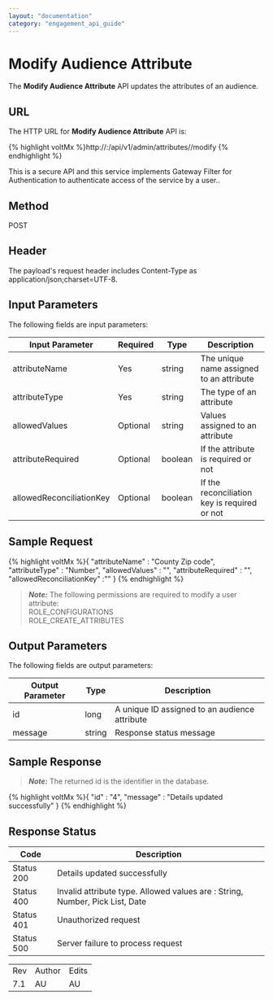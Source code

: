 ```yaml
---
layout: "documentation"
category: "engagement_api_guide"
---
```

                            


Modify Audience Attribute
=========================

The **Modify Audience Attribute** API updates the attributes of an audience.

URL
---

The HTTP URL for **Modify Audience Attribute** API is:

{% highlight voltMx %}http://<host>:<port>/api/v1/admin/attributes/<id>/modify
{% endhighlight %}

This is a secure API and this service implements Gateway Filter for Authentication to authenticate access of the service by a user..

Method
------

POST

Header
------

The payload's request header includes Content-Type as application/json;charset=UTF-8.

Input Parameters
----------------

The following fields are input parameters:

  
| Input Parameter | Required | Type | Description |
| --- | --- | --- | --- |
| attributeName | Yes | string | The unique name assigned to an attribute |
| attributeType | Yes | string | The type of an attribute |
| allowedValues | Optional | string | Values assigned to an attribute |
| attributeRequired | Optional | boolean | If the attribute is required or not |
| allowedReconciliationKey | Optional | boolean | If the reconciliation key is required or not |

Sample Request
--------------

{% highlight voltMx %}{
  "attributeName" : "County Zip code",
  "attributeType" : "Number",
  "allowedValues" : "",
  "attributeRequired" : "",
  "allowedReconciliationKey" :"" 
}
{% endhighlight %}

> **_Note:_** The following permissions are required to modify a user attribute:  
ROLE\_CONFIGURATIONS  
ROLE\_CREATE\_ATTRIBUTES  

Output Parameters
-----------------

The following fields are output parameters:

  
| Output Parameter | Type | Description |
| --- | --- | --- |
| id | long | A unique ID assigned to an audience attribute |
| message | string | Response status message |

Sample Response
---------------

> **_Note:_** The returned id is the identifier in the database.

{% highlight voltMx %}{
  "id" : "4",
  "message" : "Details updated successfully"
}
{% endhighlight %}

Response Status
---------------

  
| Code | Description |
| --- | --- |
| Status 200 | Details updated successfully |
| Status 400 | Invalid attribute type. Allowed values are : String, Number, Pick List, Date |
| Status 401 | Unauthorized request |
| Status 500 | Server failure to process request |

<table class="TableStyle-RevisionTable" cellspacing="0" style="margin-left: 0;margin-right: auto;mc-table-style: url('../Resources/TableStyles/RevisionTable.css');" data-mc-conditions="Default.HTML"><colgroup><col class="TableStyle-RevisionTable-Column-Column1"> <col class="TableStyle-RevisionTable-Column-Column1"> <col class="TableStyle-RevisionTable-Column-Column1"></colgroup><tbody><tr class="TableStyle-RevisionTable-Body-Body1"><td class="TableStyle-RevisionTable-BodyE-Column1-Body1">Rev</td><td class="TableStyle-RevisionTable-BodyE-Column1-Body1">Author</td><td class="TableStyle-RevisionTable-BodyD-Column1-Body1">Edits</td></tr><tr class="TableStyle-RevisionTable-Body-Body1"><td class="TableStyle-RevisionTable-BodyB-Column1-Body1">7.1</td><td class="TableStyle-RevisionTable-BodyB-Column1-Body1">AU</td><td class="TableStyle-RevisionTable-BodyA-Column1-Body1">AU</td></tr></tbody></table>
